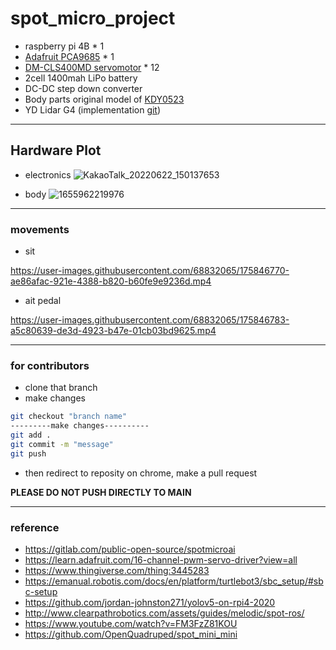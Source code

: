 # spot_micro_project
- raspberry pi 4B * 1
- [Adafruit PCA9685](https://www.amazon.com/PCA9685/s?k=PCA9685) * 1
- [DM-CLS400MD servomotor](https://www.devicemart.co.kr/goods/view?no=1324869) * 12
- 2cell 1400mah LiPo battery
- DC-DC step down converter
- Body parts original model of [KDY0523](https://www.thingiverse.com/thing:3445283)
- YD Lidar G4 (implementation [git](https://github.com/wkdalswns0427/ros_sim_lidar_noetic))

---
## Hardware Plot
- electronics
![KakaoTalk_20220622_150137653](https://user-images.githubusercontent.com/68832065/174955132-6d568d03-b8f3-4683-9bd5-18b6a60a6215.jpg)

- body
![1655962219976](https://user-images.githubusercontent.com/68832065/175244357-06ee4950-da42-4c78-90c4-334278bc1b2a.jpg)

---
### movements
- sit


https://user-images.githubusercontent.com/68832065/175846770-ae86afac-921e-4388-b820-b60fe9e9236d.mp4

- ait pedal


https://user-images.githubusercontent.com/68832065/175846783-a5c80639-de3d-4923-b47e-01cb03bd9625.mp4




---
### for contributors
- clone that branch
- make changes

```bash
git checkout "branch name"
---------make changes----------
git add .
git commit -m "message"
git push 
```

- then redirect to reposity on chrome, make a pull request

**PLEASE DO NOT PUSH DIRECTLY TO MAIN**

---
### reference
- https://gitlab.com/public-open-source/spotmicroai
- https://learn.adafruit.com/16-channel-pwm-servo-driver?view=all
- https://www.thingiverse.com/thing:3445283
- https://emanual.robotis.com/docs/en/platform/turtlebot3/sbc_setup/#sbc-setup
- https://github.com/jordan-johnston271/yolov5-on-rpi4-2020
- http://www.clearpathrobotics.com/assets/guides/melodic/spot-ros/
- https://www.youtube.com/watch?v=FM3FzZ81KOU
- https://github.com/OpenQuadruped/spot_mini_mini
